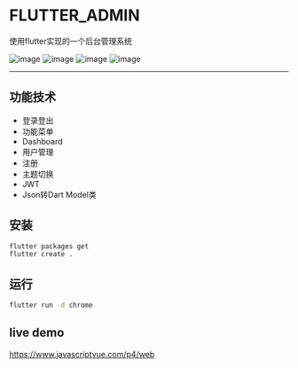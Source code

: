 # FLUTTER_ADMIN

使用flutter实现的一个后台管理系统

![image](https://www.javascriptvue.com/f/p4/login.PNG)
![image](https://www.javascriptvue.com/f/p4/dashboard.PNG)
![image](https://www.javascriptvue.com/f/p4/user.PNG)
![image](https://www.javascriptvue.com/f/p4/user-update.PNG)

---
## 功能技术
* 登录登出
* 功能菜单
* Dashboard
* 用户管理
* 注册
* 主题切换
* JWT
* Json转Dart Model类

## 安装
```bash
flutter packages get
flutter create .
```

## 运行
```bash
flutter run -d chrome
```

## live demo
https://www.javascriptvue.com/p4/web